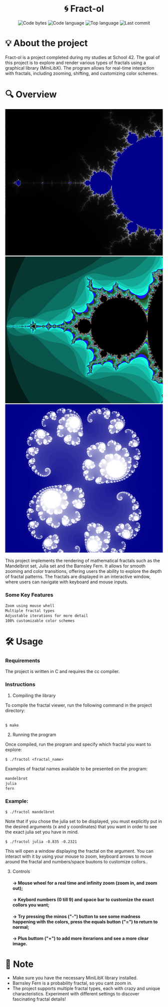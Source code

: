 <h1 align="center"> 
    🌀 Fract-ol 
</h1> 

<p align="center"> 
  <img alt="Code bytes" src="https://img.shields.io/github/languages/code-size/jose5556/fract-ol?color=lightblue" /> 
  <img alt="Code language" src="https://img.shields.io/github/languages/count/jose5556/fract-ol?color=yellow" /> 
  <img alt="Top language" src="https://img.shields.io/github/languages/top/jose5556/fract-ol?color=blue" /> 
  <img alt="Last commit" src="https://img.shields.io/github/last-commit/jose5556/fract-ol?color=green" /> 
</p>

# 💡 About the project

Fract-ol is a project completed during my studies at School 42. 
The goal of this project is to explore and render various types of fractals using a graphical library (MiniLibX). 
The program allows for real-time interaction with fractals, including zooming, shifting, and customizing color schemes.

# 🔍 Overview

![Screenshot of the Project](assets/mandelbrot_1.png)
![Screenshot of the Project](assets/mandelbrot_2.png)
![Screenshot of the Project](assets/julia.png)


This project implements the rendering of mathematical fractals such as the Mandelbrot set, Julia set and the Barnsley Fern. 
It allows for smooth zooming and color transitions, offering users the ability to explore the depth of fractal patterns. 
The fractals are displayed in an interactive window, where users can navigate with keyboard and mouse inputs.

### Some Key Features

    Zoom using mouse whell
    Multiple fractal types
    Adjustable iterations for more detail
    100% customizable color schemes

# 🛠️ Usage

### Requirements

The project is written in C and requires the cc compiler.

### Instructions

1. Compiling the library

To compile the fractal viewer, run the following command in the project directory:

```shell

$ make
```

2. Running the program

Once compiled, run the program and specify which fractal you want to explore:

```shell
$ ./fractol <fractal_name>
```

Examples of fractal names available to be presented on the program:

    mandelbrot
    julia
    fern

### Example:

```shell
$ ./fractol mandelbrot
```
Note that if you chose the julia set to be displayed, you must explicitly put in the desired arguments (x and y coordinates) that you want in order to see the exact julia set you have in mind.

```shell
$ ./fractol julia -0.835 -0.2321
```
This will open a window displaying the fractal on the argument. You can interact with it by using your mouse to zoom, keyboard arrows to move around the fractal and numbers/space buutons to customize collors..

3. Controls

    <h4> -> Mouse wheel for a real time and infinity zoom (zoom in, and zoom out); </h4>
    <h4> -> Keybord numbers (0 till 9) and space bar to customize the exact collors you want; </h4>
    <h4> -> Try pressing the minos ("-") button to see some madness happening with the colors, press the equals button ("=")   to return to normal; </h4>
    <h4> -> Plus buttom ("+") to add more iterarions and see a more clear image. </h4>


# 📌 Note

- Make sure you have the necessary MiniLibX library installed.
- Barnsley Fern is a probability fractal, so you cant zoom in.
- The project supports multiple fractal types, each with crazy and unique characteristics. Experiment with different settings to discover fascinating fractal details!
